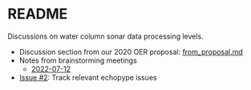 # README

Discussions on water column sonar data processing levels.

- Discussion section from our 2020 OER proposal: [from_proposal.md](from_proposal.md)
- Notes from brainstorming meetings
  - [2022-07-12](discussion_2022-07-12.md)
- [Issue #2](https://github.com/uw-echospace/data-processing-levels/issues/2): Track relevant echopype issues
